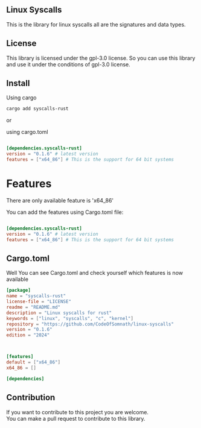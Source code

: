 ## Linux Syscalls 
This is the library for linux syscalls all are the signatures and data types.

## License
This library is licensed under the gpl-3.0 license. So you can use this library
and use it under the conditions of gpl-3.0 license.

## Install

Using cargo 

```bash
cargo add syscalls-rust
```
or<br>

using cargo.toml

```toml

[dependencies.syscalls-rust]
version = "0.1.6" # latest version
features = ["x64_86"] # This is the support for 64 bit systems
```

# Features

There are only available feature is 'x64_86'

You can add the features using Cargo.toml file:

```toml

[dependencies.syscalls-rust]
version = "0.1.6" # latest version
features = ["x64_86"] # This is the support for 64 bit systems
```


## Cargo.toml

Well You can see Cargo.toml and check yourself which features is now available

<!-- update this every time cargo.toml update -->

```toml
[package]
name = "syscalls-rust"
license-file = "LICENSE"
readme = "README.md"
description = "Linux syscalls for rust"
keywords = ["linux", "syscalls", "c", "kernel"]
repository = "https://github.com/CodeOfSomnath/linux-syscalls"
version = "0.1.6"
edition = "2024"



[features]
default = ["x64_86"]
x64_86 = []

[dependencies]

```


## Contribution

If you want to contribute to this project you are welcome.<br>
You can make a pull request to contribute to this library.

